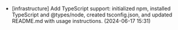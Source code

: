 - [infrastructure] Add TypeScript support: initialized npm, installed TypeScript and @types/node, created tsconfig.json, and updated README.md with usage instructions. (2024-06-17 15:31) 